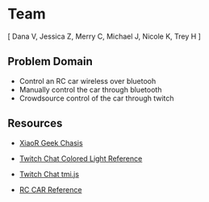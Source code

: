 # Team 
[ Dana V, Jessica Z, Merry C, Michael J, Nicole K, Trey H ]


## Problem Domain
* Control an RC car wireless over bluetooh
* Manually control the car through bluetooth
* Crowdsource control of the car through twitch

## Resources
* [XiaoR Geek Chasis](https://www.amazon.com/Robot-Chassis-Motor-Arduino-Raspberry/dp/B07F759T89/ref=trb_chk_auth?keywords=arduino%2Brc%2Bcar&qid=1560381949&s=gateway&sr=8-39&openid.assoc_handle=amazon_checkout_us&openid.claimed_id=https%3A%2F%2Fwww.amazon.com%2Fap%2Fid%2Famzn1.account.AHLEH7FC5XQKN2RLJ3BWBUXAZHBA&openid.identity=https%3A%2F%2Fwww.amazon.com%2Fap%2Fid%2Famzn1.account.AHLEH7FC5XQKN2RLJ3BWBUXAZHBA&openid.mode=id_res&openid.ns=http%3A%2F%2Fspecs.openid.net%2Fauth%2F2.0&openid.op_endpoint=https%3A%2F%2Fwww.amazon.com%2Fap%2Fsignin&openid.response_nonce=2019-06-12T23%3A34%3A38Z-6126370302708543090&openid.return_to=https%3A%2F%2Fwww.amazon.com%2FRobot-Chassis-Motor-Arduino-Raspberry%2Fdp%2FB07F759T89%2Fref%3Dtrb_chk_auth%3Fkeywords%3Darduino%252Brc%252Bcar%26qid%3D1560381949%26s%3Dgateway%26sr%3D8-39%26trb_auth%3D1%26trb_open%3D1%26trb_sid%3D139-8734638-2875921&openid.signed=assoc_handle%2Cclaimed_id%2Cidentity%2Cmode%2Cns%2Cop_endpoint%2Cresponse_nonce%2Creturn_to%2CsiteState%2Cns.pape%2Cpape.auth_policies%2Cpape.auth_time%2Csigned&openid.ns.pape=http%3A%2F%2Fspecs.openid.net%2Fextensions%2Fpape%2F1.0&openid.pape.auth_policies=http%3A%2F%2Fschemas.openid.net%2Fpape%2Fpolicies%2F2007%2F06%2Fnone&openid.pape.auth_time=2019-06-12T23%3A34%3A38Z&openid.sig=b4pgY8rxUGzn3%2Fb3yeK8VX1PlfQW0tP9uxVCO6VBj%2B8%3D&serial=&siteState=%7ChasWorkingJavascript.1%7ChasWorkingJavascript.1)

* [Twitch Chat Colored Light Reference](https://github.com/alexkarimov/twitchlights)

* [Twitch Chat tmi.js](https://www.youtube.com/watch?v=AnO2YKBAFc4)

* [RC CAR Reference](https://create.arduino.cc/projecthub/samanfern/bluetooth-controlled-car-d5d9ca)

